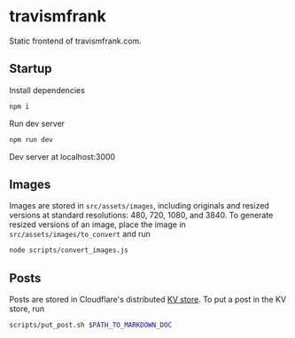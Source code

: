 # travismfrank
Static frontend of travismfrank.com.

## Startup
Install dependencies

```zsh
npm i
```

Run dev server

```zsh
npm run dev
```

Dev server at localhost:3000

## Images
Images are stored in `src/assets/images`, including originals and resized versions at standard resolutions: 480, 720, 1080, and 3840.  To generate resized versions of an image, place the image in `src/assets/images/to_convert` and run

```zsh
node scripts/convert_images.js
```

## Posts
Posts are stored in Cloudflare's distributed [KV store](https://www.cloudflare.com/products/workers-kv/). To put a post in the KV store, run

```zsh
scripts/put_post.sh $PATH_TO_MARKDOWN_DOC
```
